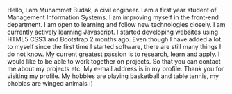 
Hello, I am Muhammet Budak, a civil engineer. I am a first year student of Management Information Systems.
I am improving myself in the front-end department. I am open to learning and follow new technologies closely.
I am currently actively learning Javascript. I started developing websites using HTML5 CSS3 and Bootstrap 2 months ago.
Even though I have added a lot to myself since the first time I started software, there are still many things I do not know.
My current greatest passion is to research, learn and apply.
I would like to be able to work together on projects. So that you can contact me about my projects etc.
My e-mail address is in my profile.
Thank you for visiting my profile.
My hobbies are playing basketball and table tennis, my phobias are winged animals :)
